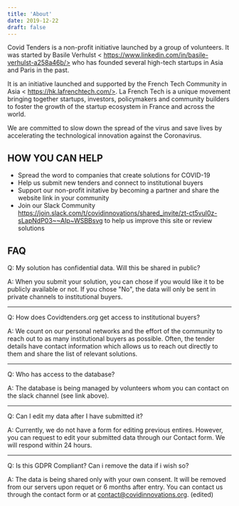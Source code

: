 ```yaml
---
title: 'About'
date: 2019-12-22
draft: false
---
```


Covid Tenders is a non-profit initiative launched by a group of volunteers. It was started by Basile
Verhulst < https://www.linkedin.com/in/basile-verhulst-a258a46b/> who has founded several high-tech
startups in Asia and Paris in the past.

It is an initiative launched and supported by the French Tech Community in Asia <
https://hk.lafrenchtech.com/>. La French Tech is a unique movement bringing together startups,
investors, policymakers and community builders to foster the growth of the startup ecosystem in
France and across the world.

We are committed to slow down the spread of the virus and save lives by accelerating the
technological innovation against the Coronavirus.

## HOW YOU CAN HELP

* Spread the word to companies that create solutions for COVID-19
* Help us submit new tenders and connect to institutional buyers
* Support our non-profit initative by becoming a partner and share the website link in your community
* Join our Slack Community
  <https://join.slack.com/t/covidinnovations/shared_invite/zt-ct5vul0z-sLapNdP03~~AIp~WSBBsvg> to
  help us improve this site or review solutions

## FAQ

Q: My solution has confidential data. Will this be shared in public?

A: When you submit your solution, you can chose if you would like it to be publicly available or
not. If you chose "No", the data will only be sent in private channels to institutional buyers.

---

Q: How does Covidtenders.org get access to institutional buyers?

A: We count on our personal networks and the effort of the community to reach out to as many
institutional buyers as possible. Often, the tender details have contact information which allows us
to reach out directly to them and share the list of relevant solutions.

---

Q: Who has access to the database?

A: The database is being managed by volunteers whom you can contact on the slack channel (see link
above).

---

Q: Can I edit my data after I have submitted it?

A: Currently, we do not have a form for editing previous entires. However, you can request to edit
your submitted data through our Contact form. We will respond within 24 hours.

---

Q: Is this GDPR Compliant? Can i remove the data if i wish so?

A: The data is being shared only with your own consent. It will be removed from our servers upon
requet or 6 months after entry. You can contact us through the contact form or at
contact@covidinnovations.org. (edited)
